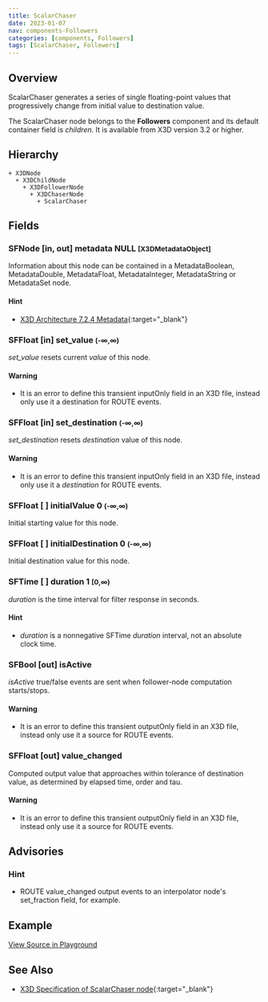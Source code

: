 ```yaml
---
title: ScalarChaser
date: 2023-01-07
nav: components-Followers
categories: [components, Followers]
tags: [ScalarChaser, Followers]
---
```

<style>
.post h3 {
  word-spacing: 0.2em;
}
</style>

## Overview

ScalarChaser generates a series of single floating-point values that progressively change from initial value to destination value.

The ScalarChaser node belongs to the **Followers** component and its default container field is *children.* It is available from X3D version 3.2 or higher.

## Hierarchy

```
+ X3DNode
  + X3DChildNode
    + X3DFollowerNode
      + X3DChaserNode
        + ScalarChaser
```

## Fields

### SFNode [in, out] **metadata** NULL <small>[X3DMetadataObject]</small>

Information about this node can be contained in a MetadataBoolean, MetadataDouble, MetadataFloat, MetadataInteger, MetadataString or MetadataSet node.

#### Hint

- [X3D Architecture 7.2.4 Metadata](https://www.web3d.org/specifications/X3Dv4Draft/ISO-IEC19775-1v4-IS.proof//Part01/components/core.html#Metadata){:target="_blank"}

### SFFloat [in] **set_value** <small>(-∞,∞)</small>

*set_value* resets current *value* of this node.

#### Warning

- It is an error to define this transient inputOnly field in an X3D file, instead only use it a destination for ROUTE events.

### SFFloat [in] **set_destination** <small>(-∞,∞)</small>

*set_destination* resets *destination* value of this node.

#### Warning

- It is an error to define this transient inputOnly field in an X3D file, instead only use it a *destination* for ROUTE events.

### SFFloat [ ] **initialValue** 0 <small>(-∞,∞)</small>

Initial starting value for this node.

### SFFloat [ ] **initialDestination** 0 <small>(-∞,∞)</small>

Initial destination value for this node.

### SFTime [ ] **duration** 1 <small>[0,∞)</small>

*duration* is the time interval for filter response in seconds.

#### Hint

- *duration* is a nonnegative SFTime *duration* interval, not an absolute clock time.

### SFBool [out] **isActive**

*isActive* true/false events are sent when follower-node computation starts/stops.

#### Warning

- It is an error to define this transient outputOnly field in an X3D file, instead only use it a source for ROUTE events.

### SFFloat [out] **value_changed**

Computed output value that approaches within tolerance of destination value, as determined by elapsed time, order and tau.

#### Warning

- It is an error to define this transient outputOnly field in an X3D file, instead only use it a source for ROUTE events.

## Advisories

### Hint

- ROUTE value_changed output events to an interpolator node's set_fraction field, for example.

## Example

<x3d-canvas src="https://create3000.github.io/media/examples/Followers/ScalarChaser/ScalarChaser.x3d" update="auto"></x3d-canvas>

[View Source in Playground](/x_ite/playground/?url=https://create3000.github.io/media/examples/Followers/ScalarChaser/ScalarChaser.x3d)

## See Also

- [X3D Specification of ScalarChaser node](https://www.web3d.org/documents/specifications/19775-1/V4.0/Part01/components/followers.html#ScalarChaser){:target="_blank"}
